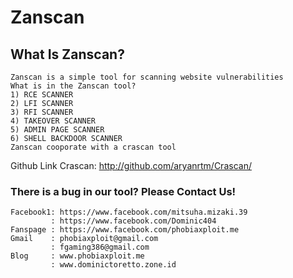 # Zanscan

## What Is Zanscan?

```
Zanscan is a simple tool for scanning website vulnerabilities
What is in the Zanscan tool?
1) RCE SCANNER
2) LFI SCANNER
3) RFI SCANNER
4) TAKEOVER SCANNER
5) ADMIN PAGE SCANNER
6) SHELL BACKDOOR SCANNER
Zanscan cooporate with a crascan tool
```
Github Link Crascan: <a href="http://github.com/aryanrtm/Crascan">http://github.com/aryanrtm/Crascan/</a>

### There is a bug in our tool? Please Contact Us!
```
Facebook1: https://www.facebook.com/mitsuha.mizaki.39
         : https://www.facebook.com/Dominic404
Fanspage : https://www.facebook.com/phobiaxploit.me
Gmail    : phobiaxploit@gmail.com 
         : fgaming386@gmail.com
Blog     : www.phobiaxploit.me
         : www.dominictoretto.zone.id
```         
